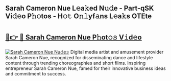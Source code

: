 ## Sarah Cameron Nue L𝚎a𝚔ed N𝚞𝚍e - Part-qSK Vi𝚍𝚎o P𝚑𝚘tos - H𝚘𝚝 O𝚗𝚕yf𝚊ns L𝚎a𝚔s OTEte

# <h2><a href="http://kf33ua0.oniu.top/?m=Sarah+Cameron+Nue">🔗👉 🔴 Sarah Cameron Nue P𝚑ot𝚘𝚜 V𝚒d𝚎o</a></h2>

[![Sarah Cameron Nue Nu𝚍e𝚜](https://i.imgur.com/0qMVB7G.gif)](http://kf33ua0.oniu.top/?m=Sarah+Cameron+Nue)
Digital media artist and amusement provider Sarah Cameron Nue, recognized for disseminating dance and lifestyle content through trending choreographies and short films. Inspiring entrepreneur Sarah Cameron Nue, famed for their innovative business ideas and commitment to success.  
